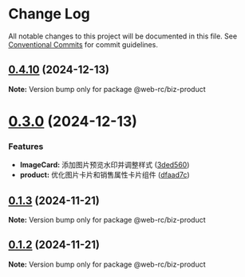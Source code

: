 # Change Log

All notable changes to this project will be documented in this file.
See [Conventional Commits](https://conventionalcommits.org) for commit guidelines.

## [0.4.10](https://github.com/weidyg/web-rc/compare/@web-rc/biz-product@0.3.0...@web-rc/biz-product@0.4.10) (2024-12-13)

**Note:** Version bump only for package @web-rc/biz-product

# [0.3.0](https://github.com/weidyg/web-rc/compare/@web-rc/biz-product@0.1.3...@web-rc/biz-product@0.3.0) (2024-12-13)

### Features

- **ImageCard:** 添加图片预览水印并调整样式 ([3ded560](https://github.com/weidyg/web-rc/commit/3ded560f1fc7f63d1768d40a6e3226f2f668d3bf))
- **product:** 优化图片卡片和销售属性卡片组件 ([dfaad7c](https://github.com/weidyg/web-rc/commit/dfaad7cbbd999efd55ba7301d93dd329f2a9bf8f))

## [0.1.3](https://github.com/weidyg/web-rc/compare/@web-rc/biz-product@0.1.2...@web-rc/biz-product@0.1.3) (2024-11-21)

**Note:** Version bump only for package @web-rc/biz-product

## [0.1.2](https://github.com/weidyg/web-rc/compare/@web-rc/biz-product@0.1.1...@web-rc/biz-product@0.1.2) (2024-11-21)

**Note:** Version bump only for package @web-rc/biz-product
